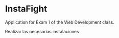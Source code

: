 # InstaFight
Application for Exam 1 of the Web Development class.

Realizar las necesarias instalaciones

